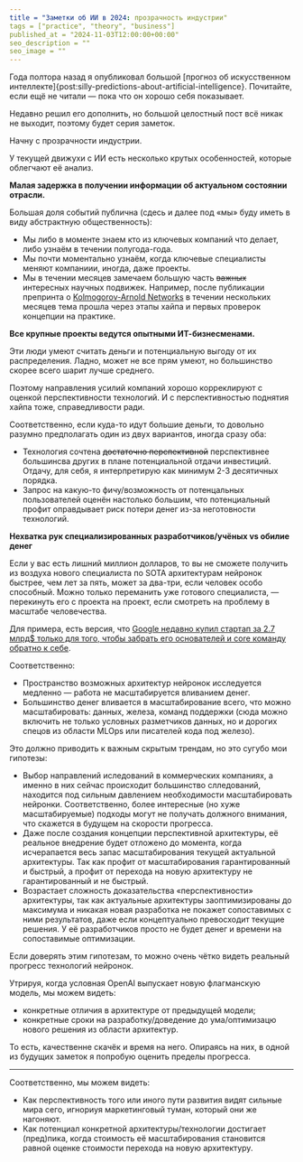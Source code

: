 ```yaml
---
title = "Заметки об ИИ в 2024: прозрачность индустрии"
tags = ["practice", "theory", "business"]
published_at = "2024-11-03T12:00:00+00:00"
seo_description = ""
seo_image = ""
---
```


<!-- TODO: description -->
<!-- TODO: tags -->
<!-- TODO: add image -->
<!-- TODO: add SEO image -->

Года полтора назад я опубликовал большой [прогноз об искусственном интеллекте]{post:silly-predictions-about-artificial-intelligence}. Почитайте, если ещё не читали — пока что он хорошо себя показывает.

Недавно решил его дополнить, но большой целостный пост всё никак не выходит, поэтому будет серия заметок.

Начну с прозрачности индустрии.

У текущей движухи с ИИ есть несколько крутых особенностей, которые облегчают её анализ.

**Малая задержка в получении информации об актуальном состоянии отрасли.**

Большая доля событий публична (сдесь и далее под «мы» буду иметь в виду абстрактную общественность):

- Мы либо в моменте знаем кто из ключевых компаний что делает, либо узнаём в течении полугода-года.
- Мы почти моментально узнаём, когда ключевые специалисты меняют компаниии, иногда, даже проекты.
- Мы в течении месяцев замечаем большую часть ~~важных~~ интересных научных подвижек. Например, после публикации препринта о [Kolmogorov-Arnold Networks](https://arxiv.org/abs/2404.19756) в течении нескольких месяцев тема прошла через этапы хайпа и первых проверок концепции на практике.

**Все крупные проекты ведутся опытными ИТ-бизнесменами.**

Эти люди умеют считать деньги и потенциальную выгоду от их распределения. Ладно, может не все прям умеют, но большинство скорее всего шарит лучше среднего.

Поэтому направления усилий компаний хорошо корреклируют с оценкой перспективности технологий. И с перспективностью поднятия хайпа тоже, справедливости ради.

Соответственно, если куда-то идут большие деньги, то довольно разумно предполагать один из двух вариантов, иногда сразу оба:

- Технология сочтена ~~достаточно перспективной~~ перспективнее большинсва других в плане потенциальной отдачи инвестиций. Отдачу, для себя, я интерпретирую как минимум 2-3 десятичных порядка.
- Запрос на какую-то фичу/возможность от потенцальных пользователей оценён настолько большим, что потенциальный профит оправдывает риск потери денег из-за неготовности технологий.

**Нехватка рук специализированных разработчиков/учёных vs обилие денег**

Если у вас есть лишний миллион долларов, то вы не сможете получить из воздуха нового специалиста по SOTA архитектурам нейронок быстрее, чем лет за пять, может за два-три, если человек особо способный. Можно только переманить уже готового специалиста, — перекинуть его с проекта на проект, если смотреть на проблему в масштабе человечества.

Для примера, есть версия, что [Google недавно купил стартап за 2.7 млрд$ только для того, чтобы забрать его основателей и core команду обратно к себе](https://www.linkedin.com/pulse/analyzing-googles-characterai-acquisition-sramana-mitra-iramc/).

Соответственно:

- Пространство возможных архитектур нейронок исследуется медленно — работа не масштабируется вливанием денег.
- Большинство денег вливается в масштабирование всего, что можно масштабировать: данных, железа, команд поддержки (сюда можно включить не только условных разметчиков данных, но и дорогих спецов из области MLOps или писателей кода под железо).

Это должно приводить к важным скрытым трендам, но это сугубо мои гипотезы:

- Выбор направлений иследований в коммерческих компаниях, а именно в них сейчас происходит большинство слледований, находится под сильным давлением необходимости масштабировать нейронки. Соответственно, более интересные (но хуже масштабируемые) подходы могут не получать должного внимания, что скажется в будущем на скорости прогресса.
- Даже после создания концепции перспективной архитектуры, её реальное внедрение будет отложено до момента, когда исчерапается весь запас масштабирования текущей актуальной архитектуры. Так как профит от масштабирования гарантированный и быстрый, а профит от перехода на новую архитектуру не гарантированный и не быстрый.
- Возрастает сложность доказательства «перспективности» архитектуры, так как актуальные архитектуры заоптимизированы до максимума и никакая новая разработка не покажет сопоставимых с ними результатов, даже если концептуально превосходит текущие решения. У её разработчиков просто не будет денег и времени на сопоставимые оптимизации.

Если доверять этим гипотезам, то можно очень чётко видеть реальный прогресс технологий нейронок.

Утрируя, когда условная OpenAI выпускает новую флагманскую модель, мы можем видеть:

- конкретные отличия в архитектуре от предыдущей модели;
- конкретные сроки на разработку/доведение до ума/оптимизацю нового решения из области архитектур.

То есть, качественне скачёк и время на него. Опираясь на них, в одной из будущих заметок я попробую оценить пределы прогресса.


------
Соответственно, мы можем видеть:

- Как перспективность того или иного пути развития видят сильные мира сего, игнориуя маркетинговый туман, который они же нагоняют.
- Как потенциал конкретной архитектуры/технологии достигает (пред)пика, когда стоимость её масштабирования становится равной оценке стоимости перехода на новую архитектуру.
